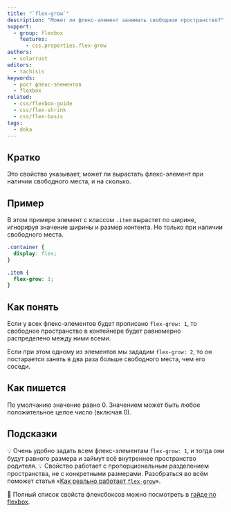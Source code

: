 ```yaml
---
title: "`flex-grow`"
description: "Может ли флекс-элемент занимать свободное пространство?"
support:
  - group: flexbox
    features:
      - css.properties.flex-grow
authors:
  - solarrust
editors:
  - tachisis
keywords:
  - рост флекс-элементов
  - flexbox
related:
  - css/flexbox-guide
  - css/flex-shrink
  - css/flex-basis
tags:
  - doka
---
```


## Кратко

Это свойство указывает, может ли вырастать флекс-элемент при наличии свободного места, и на сколько.

## Пример

В этом примере элемент с классом `.item` вырастет по ширине, игнорируя значение ширины и размер контента. Но только при наличии свободного места.

```css
.container {
  display: flex;
}

.item {
  flex-grow: 1;
}
```

## Как понять

Если у всех флекс-элементов будет прописано `flex-grow: 1`, то свободное пространство в контейнере будет равномерно распределено между ними всеми.

Если при этом одному из элементов мы зададим `flex-grow: 2`, то он постарается занять в два раза больше свободного места, чем его соседи.

## Как пишется

По умолчанию значение равно 0. Значением может быть любое положительное целое число (включая 0).

## Подсказки

💡 Очень удобно задать всем флекс-элементам `flex-grow: 1`, и тогда они будут равного размера и займут всё внутреннее пространство родителя.
💡 Свойство работает с пропорциональным разделением пространства, не с конкретными размерами. Разобраться во всём поможет статья «[Как реально работает `flex-grow`](https://medium.com/p/557d406be844)».

<aside>

📝 Полный список свойств флексбоксов можно посмотреть в [гайде по flexbox](/css/flexbox-guide/).

</aside>
